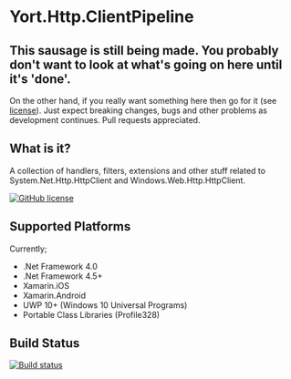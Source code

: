 # Yort.Http.ClientPipeline

## This sausage is still being made. You probably don't want to look at what's going on here until it's 'done'.
On the other hand, if you really want something here then go for it (see [license](https://github.com/Yortw/Yort.Http.Pipeline/blob/master/LICENSE.md)). Just expect breaking changes, bugs and other problems as development continues. Pull requests appreciated.

## What is it?
A collection of handlers, filters, extensions and other stuff related to System.Net.Http.HttpClient and Windows.Web.Http.HttpClient.

[![GitHub license](https://img.shields.io/github/license/mashape/apistatus.svg)](https://github.com/Yortw/Yort.Http.Pipeline/blob/master/LICENSE.md) 

## Supported Platforms
Currently;

* .Net Framework 4.0
* .Net Framework 4.5+
* Xamarin.iOS 
* Xamarin.Android 
* UWP 10+ (Windows 10 Universal Programs)
* Portable Class Libraries (Profile328)

## Build Status

[![Build status](https://ci.appveyor.com/api/projects/status/9y1ro1uqq3jhcnr9?svg=true)](https://ci.appveyor.com/project/Yortw/yort-http-clientpipeline)
